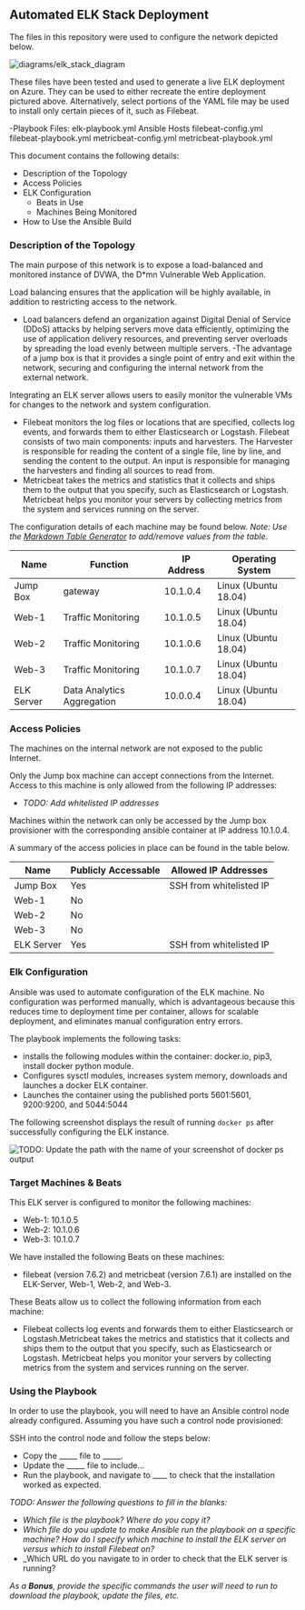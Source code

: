 ## Automated ELK Stack Deployment

The files in this repository were used to configure the network depicted below.

![diagrams/elk_stack_diagram](Images/diagram_filename.png)

These files have been tested and used to generate a live ELK deployment on Azure. They can be used to either recreate the entire deployment pictured above. Alternatively, select portions of the YAML file may be used to install only certain pieces of it, such as Filebeat.

  -Playbook Files:
  elk-playbook.yml
  Ansible Hosts
  filebeat-config.yml
  filebeat-playbook.yml
  metricbeat-config.yml
  metricbeat-playbook.yml

This document contains the following details:
- Description of the Topology
- Access Policies
- ELK Configuration
  - Beats in Use
  - Machines Being Monitored
- How to Use the Ansible Build


### Description of the Topology

The main purpose of this network is to expose a load-balanced and monitored instance of DVWA, the D*mn Vulnerable Web Application.

Load balancing ensures that the application will be highly available, in addition to restricting access to the network.

- Load balancers defend an organization against Digital Denial of Service (DDoS) attacks by helping servers move data efficiently, optimizing the use of application delivery resources, and preventing server overloads by spreading the load evenly between multiple servers.
-The advantage of a jump box is that it provides a single point of entry and exit within the network, securing and configuring the internal network from the external network.  

Integrating an ELK server allows users to easily monitor the vulnerable VMs for changes to the network and system configuration.

- Filebeat monitors the log files or locations that are specified, collects log events, and forwards them to either Elasticsearch or Logstash. Filebeat consists of two main components: inputs and harvesters. The Harvester is responsible for reading the content of a single file, line by line, and sending the content to the output. An input is responsible for managing the harvesters and finding all sources to read from.
- Metricbeat takes the metrics and statistics that it collects and ships them to the output that you specify, such as Elasticsearch or Logstash. Metricbeat helps you monitor your servers by collecting metrics from the system and services running on the server. 

The configuration details of each machine may be found below.
_Note: Use the [Markdown Table Generator](http://www.tablesgenerator.com/markdown_tables) to add/remove values from the table_.

| Name       	| Function                  | IP Address 	| Operating System     		
|-------------|---------------------------|-------------|----------------------		
| Jump Box   	| gateway                   | 10.1.0.4   	| Linux (Ubuntu 18.04)  	
| Web-1      	| Traffic Monitoring        | 10.1.0.5   	| Linux (Ubuntu 18.04) 		
| Web-2      	| Traffic Monitoring        | 10.1.0.6   	| Linux (Ubuntu 18.04) 		
| Web-3      	| Traffic Monitoring        | 10.1.0.7   	| Linux (Ubuntu 18.04) 		
| ELK Server 	| Data Analytics Aggregation| 10.0.0.4   	| Linux (Ubuntu 18.04) 


### Access Policies

The machines on the internal network are not exposed to the public Internet. 

Only the Jump box machine can accept connections from the Internet. Access to this machine is only allowed from the following IP addresses:
- _TODO: Add whitelisted IP addresses_

Machines within the network can only be accessed by the Jump box provisioner with the corresponding ansible container at IP address 10.1.0.4.

A summary of the access policies in place can be found in the table below.

| Name       	| Publicly Accessable | Allowed IP Addresses     |
|-------------|---------------------|--------------------------|
| Jump Box   	| Yes                 | SSH from whitelisted IP  |
| Web-1      	| No                  |                          |
| Web-2      	| No                  |                          |
| Web-3      	| No                  |                          |
| ELK Server 	| Yes                 | SSH from whitelisted IP  |


### Elk Configuration

Ansible was used to automate configuration of the ELK machine. No configuration was performed manually, which is advantageous because this reduces time to deployment time per container, allows for scalable deployment, and eliminates manual configuration entry errors.

The playbook implements the following tasks:

- installs the following modules within the container: docker.io, pip3, install docker python module. 
- Configures sysctl modules, increases system memory, downloads and launches a docker ELK container.
- Launches the container using the published ports 5601:5601, 9200:9200, and 5044:5044

The following screenshot displays the result of running `docker ps` after successfully configuring the ELK instance.

![TODO: Update the path with the name of your screenshot of docker ps output](Images/docker_ps_output.png)

### Target Machines & Beats
This ELK server is configured to monitor the following machines:
- Web-1: 10.1.0.5
- Web-2: 10.1.0.6
- Web-3: 10.1.0.7

We have installed the following Beats on these machines:
- filebeat (version 7.6.2) and metricbeat (version 7.6.1) are installed on the ELK-Server, Web-1, Web-2, and Web-3.

These Beats allow us to collect the following information from each machine:
- Filebeat collects log events and forwards them to either Elasticsearch or Logstash.Metricbeat takes the metrics and statistics that it collects and ships them to the output that you specify, such as Elasticsearch or Logstash. Metricbeat helps you monitor your servers by collecting metrics from the system and services running on the server.

### Using the Playbook
In order to use the playbook, you will need to have an Ansible control node already configured. Assuming you have such a control node provisioned: 

SSH into the control node and follow the steps below:
- Copy the _____ file to _____.
- Update the _____ file to include...
- Run the playbook, and navigate to ____ to check that the installation worked as expected.

_TODO: Answer the following questions to fill in the blanks:_
- _Which file is the playbook? Where do you copy it?_
- _Which file do you update to make Ansible run the playbook on a specific machine? How do I specify which machine to install the ELK server on versus which to install Filebeat on?_
- _Which URL do you navigate to in order to check that the ELK server is running?

_As a **Bonus**, provide the specific commands the user will need to run to download the playbook, update the files, etc._
